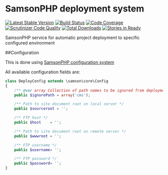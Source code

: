 # SamsonPHP deployment system 

[![Latest Stable Version](https://poser.pugx.org/samsonphp/deploy/v/stable.svg)](https://packagist.org/packages/samsonphp/deploy) 
[![Build Status](https://travis-ci.org/SamsonPHP/deploy.svg)](https://travis-ci.org/SamsonPHP/deploy)
[![Code Coverage](https://scrutinizer-ci.com/g/samsonphp/deploy/badges/coverage.png?b=master)](https://scrutinizer-ci.com/g/samsonphp/deploy/?branch=master)
[![Scrutinizer Code Quality](https://scrutinizer-ci.com/g/samsonphp/deploy/badges/quality-score.png?b=master)](https://scrutinizer-ci.com/g/samsonphp/deploy/?branch=master) 
[![Total Downloads](https://poser.pugx.org/samsonphp/deploy/downloads.svg)](https://packagist.org/packages/samsonphp/deploy)
[![Stories in Ready](https://badge.waffle.io/samsonphp/deploy.png?label=ready&title=Ready)](https://waffle.io/samsonphp/deploy)

SamsonPHP service for automatic project deployment to specific configured environment

##Configuration  

This is done using [SamsonPHP configuration system](https://github.com/samsonphp/config)

All available configuration fields are:
```php
class DeployConfig extends \samson\core\Config 
{
    /** @var array Collection of path names to be ignored from deployment */
    public $ignorePath = array('cms');

    /** Path to site document root on local server */
    public $sourceroot = '';

    /** FTP host */
    public $host 	= '';

    /** Path to site document root on remote server */
    public $wwwroot	= '';

    /** FTP username */
    public $username= '';

    /** FTP password */
    public $password= '';
}
